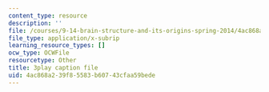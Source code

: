 ```yaml
---
content_type: resource
description: ''
file: /courses/9-14-brain-structure-and-its-origins-spring-2014/4ac868a239f85583b60743cfaa59bede_555118.vtt
file_type: application/x-subrip
learning_resource_types: []
ocw_type: OCWFile
resourcetype: Other
title: 3play caption file
uid: 4ac868a2-39f8-5583-b607-43cfaa59bede
---
```

